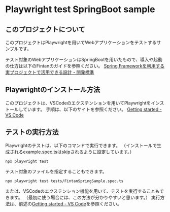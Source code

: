 # Playwright test SpringBoot sample

## このプロジェクトについて
このプロジェクトはPlaywrightを用いてWebアプリケーションをテストするサンプルです。

テスト対象のWebアプリケーションはSpringBootを用いたもので、導入や起動の仕方は以下のFintanのガイドを参照ください。
[Spring Frameworkを利用する実プロジェクトで活用できる設計・開発標準](https://fintan.jp/page/5311/)

## Playwrightのインストール方法
このプロジェクトは、VSCodeのエクステンションを用いてPlaywrightをインストールしています。
手順は、以下のサイトを参照ください。
[Getting started - VS Code](https://playwright.dev/docs/getting-started-vscode)

## テストの実行方法
Playwrightのテストは、以下のコマンドで実行できます。
（インストールで生成されるexample.spec.tsはskipされるように設定しています。）
```
npx playwright test
```
テスト対象のファイルを指定することもできます。
```
npx playwright test tests/FintanSpringSample.spec.ts
```


または、VSCodeのエクステンション機能を用いて、テストを実行することもできます。
（最初に使う場合には、この方法が分かりやすいと思います。）
実行方法は、前述の[Getting started - VS Code](https://playwright.dev/docs/getting-started-vscode)を参照ください。
